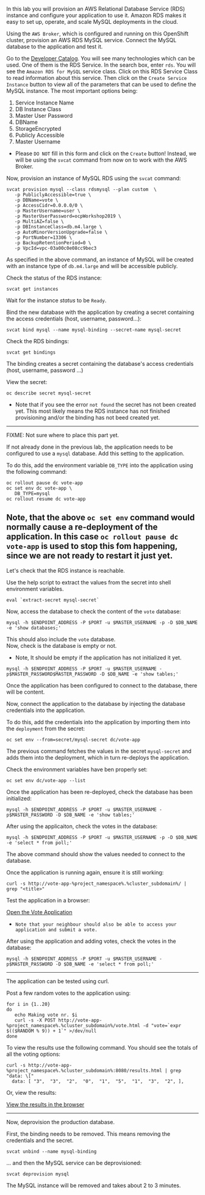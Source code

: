 In this lab you will provision an AWS Relational Database Service (RDS) instance and configure your application to use it.  Amazon RDS makes it easy to set up, operate, and scale MySQL deployments in the cloud. 

Using the ``AWS Broker``, which is configured and running on this OpenShift cluster, provision an AWS RDS MySQL service.  Connect the MySQL database to the application and test it. 

Go to the [Developer Catalog](%console_url%/catalog/ns/%project_namespace%). You will see many technologies which can be used.  One of them is the RDS Service.  In the search box, enter ``rds``.  You will see the ``Amazon RDS for MySQL`` service class.  Click on this RDS Service Class to read information about this service.  Then click on the ``Create Service Instance``  button to view all of the parameters that can be used to define the MySQL instance.  The most important options being:

1. Service Instance Name
1. DB Instance Class
1. Master User Password
1. DBName
1. StorageEncrypted 
1. Publicly Accessible
1. Master Username

 - Please ``DO NOT`` fill in this form and click on the ``Create`` button!  Instead, we will be using the ``svcat`` command from now on to work with the AWS Broker.

Now, provision an instance of MySQL RDS using the ``svcat`` command: 

```execute
svcat provision mysql --class rdsmysql --plan custom  \
   -p PubliclyAccessible=true \
   -p DBName=vote \
   -p AccessCidr=0.0.0.0/0 \
   -p MasterUsername=user \
   -p MasterUserPassword=ocpWorkshop2019 \
   -p MultiAZ=false \
   -p DBInstanceClass=db.m4.large \
   -p AutoMinorVersionUpgrade=false \
   -p PortNumber=13306 \
   -p BackupRetentionPeriod=0 \
   -p VpcId=vpc-03a00c0e08cc9bec3 
```

As specified in the above command, an instance of MySQL will be created with an instance type of ``db.m4.large`` and will be accessible publicly. 

Check the status of the RDS instance:

```execute
svcat get instances
```

Wait for the instance _status_ to be ``Ready``. 

Bind the new database with the application by creating a secret containing the access credentials (host, username, password...):

```execute
svcat bind mysql --name mysql-binding --secret-name mysql-secret
```

Check the RDS bindings:

```execute
svcat get bindings
```

The binding creates a secret containing the database's access credentials (host, username, password ...)

View the secret:

```execute
oc describe secret mysql-secret 
```
 - Note that if you see the error ``not found`` the secret has not been created yet.  This most likely means the RDS instance has not finished provisioning and/or the binding has not beed created yet. 

---
FIXME: Not sure where to place this part yet. 

If not already done in the previous lab, the application needs to be configured to use a ``mysql`` database.  Add this setting to the application.

To do this, add the environment variable ``DB_TYPE`` into the application using the following command:

```execute
oc rollout pause dc vote-app 
oc set env dc vote-app \
   DB_TYPE=mysql
oc rollout resume dc vote-app
```

Note, that the above ``oc set env`` command would normally cause a re-deployment of the application.  In this case ``oc rollout pause dc vote-app`` is used to stop this fom happening, since we are not ready to restart it just yet. 
---

Let's check that the RDS instance is reachable. 

Use the help script to extract the values from the secret into shell environment variables. 

```execute
eval `extract-secret mysql-secret`
```
Now, access the database to check the content of the ``vote`` database:

```execute
mysql -h $ENDPOINT_ADDRESS -P $PORT -u $MASTER_USERNAME -p -D $DB_NAME -e 'show databases;'
```
 This should also include the ``vote`` database.  
 Now, check is the database is empty or not.  
 
  - Note, It should be empty if the application has not initialized it yet.

```execute
mysql -h $ENDPOINT_ADDRESS -P $PORT -u $MASTER_USERNAME -p$MASTER_PASSWORD$MASTER_PASSWORD -D $DB_NAME -e 'show tables;'
```

Once the application has been configured to connect to the database, there will be content. 

Now, connect the application to the database by injecting the database credentials into the application.

To do this, add the credentials into the application by importing them into the ``deployment`` from the secret:

```execute
oc set env --from=secret/mysql-secret dc/vote-app
```

The previous command fetches the values in the secret ``mysql-secret`` and adds them into the deployment, which in turn re-deploys the application. 

Check the environment variables have ben properly set:

```execute
oc set env dc/vote-app --list
```

Once the application has been re-deployed, check the database has been initialized:

```execute
mysql -h $ENDPOINT_ADDRESS -P $PORT -u $MASTER_USERNAME -p$MASTER_PASSWORD -D $DB_NAME -e 'show tables;'
```

After using the applicaiton, check the votes in the database: 

```execute
mysql -h $ENDPOINT_ADDRESS -P $PORT -u $MASTER_USERNAME -p -D $DB_NAME -e 'select * from poll;'
```

The above command should show the values needed to connect to the database. 

Once the application is running again, ensure it is still working:

```execute 
curl -s http://vote-app-%project_namespace%.%cluster_subdomain%/ | grep "<title>"
```

Test the application in a browser:

[Open the Vote Application](http://vote-app-%project_namespace%.%cluster_subdomain%/)

 - ``Note that your neighbour should also be able to access your application and submit a vote.`` 

After using the application and adding votes, check the votes in the database: 

```execute
mysql -h $ENDPOINT_ADDRESS -P $PORT -u $MASTER_USERNAME -p$MASTER_PASSWORD -D $DB_NAME -e 'select * from poll;'
```

---
The application can be tested using curl.

Post a few random votes to the application using:

```execute 
for i in {1..20}
do
   echo Making vote nr. $i
   curl -s -X POST http://vote-app-%project_namespace%.%cluster_subdomain%/vote.html -d "vote=`expr $(($RANDOM % 9)) + 1`" >/dev/null
done
```

To view the results use the following command. You should see the totals of all the voting options:

```
curl -s http://vote-app-%project_namespace%.%cluster_subdomain%:8080/results.html | grep "data: \["
  data: [ "3",  "3",  "2",  "0",  "1",  "5",  "1",  "3",  "2", ],

```

Or, view the results:

[View the results in the browser](http://vote-app-%project_namespace%.%cluster_subdomain%/results.html)


---




Now, deprovision the production database. 

First, the binding needs to be removed.  This means removing the credentials and the secret.

```execute
svcat unbind --name mysql-binding
```

... and then the MySQL service can be deprovisioned:

```execute
svcat deprovision mysql 
```

The MySQL instance will be removed and takes about 2 to 3 minutes.  